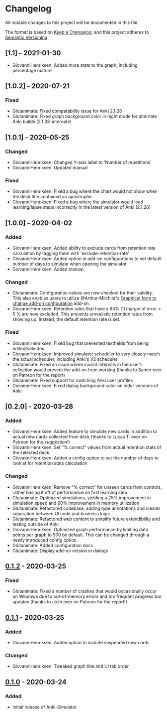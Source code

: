 # Changelog
All notable changes to this project will be documented in this file.

The format is based on [Keep a Changelog](https://keepachangelog.com/en/1.0.0/),
and this project adheres to [Semantic Versioning](https://semver.org/spec/v2.0.0.html).


## [1.1] - 2021-01-30
- GiovanniHenriksen: Added more stats to the graph, including percentage mature
## [1.0.2] - 2020-07-21

### Fixed
- Glutanimate: Fixed compatability issue for Anki 2.1.28
- Glutanimate: Fixed graph background color in night mode for alternate Anki builds (2.1.28-alternate)

## [1.0.1] - 2020-05-25

### Changed
- GiovanniHenriksen: Changed Y-axis label to 'Number of repetitions'
- GiovanniHenriksen: Updated manual

### Fixed
- GiovanniHenriksen: Fixed a bug where the chart would not show when the deck title contained an apostrophe
- GiovanniHenriksen: Fixed a bug where the simulator would load learning/lapse steps incorrectly in the latest version of Anki (2.1.26)


## [1.0.0] - 2020-04-02

### Added

- GiovanniHenriksen: Added ability to exclude cards from retention rate calculation by tagging them with 'exclude-retention-rate'
- GiovanniHenriksen: Added option in add-on configurations to set default number of days to simulate when opening the simulator
- GiovanniHenriksen: Added manual

### Changed

- Glutanimate: Configuration values are now checked for their validity. This also enables users to utilize @Arthur-Milchior's [Graphical form to change add-on configuration](https://ankiweb.net/shared/info/1014777615) add-on.
- GiovanniHenriksen: Retention rates that have a 95% CI margin of error > 5 % are now excluded. This prevents unrealistic retention rates from showing up. Instead, the default retention rate is set. 

### Fixed

- GiovanniHenriksen: Fixed bug that prevented textfields from being edited/selected
- GiovanniHenriksen: Improved simulator scheduler to very closely match the actual scheduler, including Anki's V2 scheduler.
- Glutanimate: Fixed an issue where invalid intervals in the user's collection would prevent the add-on from working (thanks to Samer over on Patreon for the report)
- Glutanimate: Fixed support for switching Anki user profiles
- GiovanniHenriksen: Fixed dialog background color on older versions of Anki


## [0.2.0] - 2020-03-28

### Added

- GiovanniHenriksen: Added feature to simulate new cards in addition to actual new cards collected from deck (thanks to Lucas T. over on Patreon for the suggestion!)
- GiovanniHenriksen: Set "% correct" values from actual retention stats of the selected deck
- GiovanniHenriksen: Added a config option to set the number of days to look at for retention stats calculation

### Changed

- GiovanniHenriksen: Remove "% correct" for unseen cards from controls, rather basing it off of performance on first learning step.
- Glutanimate: Optimized simulations, yielding a 25% improvement in simulation speed and 90% improvement in memory utilization
- Glutanimate: Refactored codebase, adding type annotations and clearer separation between UI code and business logic
- Glutanimate: Refactored web content to simplify future extendibility and testing outside of Anki
- GiovanniHenriksen: Optimized graph performance by limiting data points per graph to 500 by default. This can be changed through a newly introduced config option.
- Glutanimate: Added configuration docs
- Glutanimate: Display add-on version in dialogs

## [0.1.2] - 2020-03-25

### Fixed

- Glutanimate: Fixed a number of crashes that would occasionally occur on Windows due to out-of-memory errors and too frequent progress bar updates (thanks to Josh over on Patreon for the report!)

## [0.1.1] - 2020-03-25

### Added

- GiovanniHenriksen: Added option to include suspended new cards

### Changed

- GiovanniHenriksen: Tweaked graph title and UI tab order

## [0.1.0] - 2020-03-24

### Added

- Initial release of Anki-Simulator

[Unreleased]: https://github.com/olivierlacan/keep-a-changelog/compare/v0.2.0...HEAD
[Unreleased]: https://github.com/olivierlacan/keep-a-changelog/compare/v0.2.0...v0.1.2
[0.1.2]: https://github.com/olivierlacan/keep-a-changelog/compare/v0.1.2...v0.1.1
[0.1.1]: https://github.com/olivierlacan/keep-a-changelog/compare/v0.1.0...v0.1.1
[0.1.0]: https://github.com/olivierlacan/keep-a-changelog/releases/tag/v0.1.0